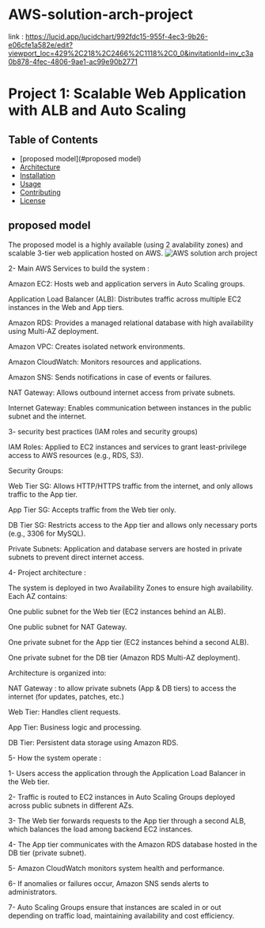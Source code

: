 # AWS-solution-arch-project

link : https://lucid.app/lucidchart/992fdc15-955f-4ec3-9b26-e06cfe1a582e/edit?viewport_loc=429%2C218%2C2466%2C1118%2C0_0&invitationId=inv_c3a0b878-4fec-4806-9ae1-ac99e90b2771 

# Project 1: Scalable Web Application with ALB and Auto Scaling

## Table of Contents
- [proposed model](#proposed model)
- [Architecture](#architecture)
- [Installation](#installation)
- [Usage](#usage)
- [Contributing](#contributing)
- [License](#license)
  
## proposed model  
The proposed model is a highly available (using 2 avalability zones) and scalable 3-tier web application hosted on AWS. 
![AWS solution arch project](https://github.com/user-attachments/assets/1ee08746-d908-494f-9a32-97eb10daa82d)

2- Main AWS Services to build the system :

Amazon EC2: Hosts web and application servers in Auto Scaling groups.

Application Load Balancer (ALB): Distributes traffic across multiple EC2 instances in the Web and App tiers.

Amazon RDS: Provides a managed relational database with high availability using Multi-AZ deployment.

Amazon VPC: Creates isolated network environments.

Amazon CloudWatch: Monitors resources and applications.

Amazon SNS: Sends notifications in case of events or failures.

NAT Gateway: Allows outbound internet access from private subnets.

Internet Gateway: Enables communication between instances in the public subnet and the internet.

3- security best practices (IAM roles and security groups)

IAM Roles: Applied to EC2 instances and services to grant least-privilege access to AWS resources (e.g., RDS, S3).

Security Groups:

Web Tier SG: Allows HTTP/HTTPS traffic from the internet, and only allows traffic to the App tier.

App Tier SG: Accepts traffic from the Web tier only.

DB Tier SG: Restricts access to the App tier and allows only necessary ports (e.g., 3306 for MySQL).

Private Subnets: Application and database servers are hosted in private subnets to prevent direct internet access.

4- Project architecture : 

The system is deployed in two Availability Zones to ensure high availability. Each AZ contains:

One public subnet for the Web tier (EC2 instances behind an ALB).

One public subnet for NAT Gateway.

One private subnet for the App tier (EC2 instances behind a second ALB).

One private subnet for the DB tier (Amazon RDS Multi-AZ deployment).

Architecture is organized into:

NAT Gateway : to allow private subnets (App & DB tiers) to access the internet (for updates, patches, etc.)

Web Tier: Handles client requests.

App Tier: Business logic and processing.

DB Tier: Persistent data storage using Amazon RDS.

5- How the system operate : 

  1- Users access the application through the Application Load Balancer in the Web tier.

  2- Traffic is routed to EC2 instances in Auto Scaling Groups deployed across public subnets in different AZs.

  3- The Web tier forwards requests to the App tier through a second ALB, which balances the load among backend EC2 instances.

  4- The App tier communicates with the Amazon RDS database hosted in the DB tier (private subnet).

  5- Amazon CloudWatch monitors system health and performance.

  6- If anomalies or failures occur, Amazon SNS sends alerts to administrators.

  7- Auto Scaling Groups ensure that instances are scaled in or out depending on traffic load, maintaining availability and cost efficiency.
